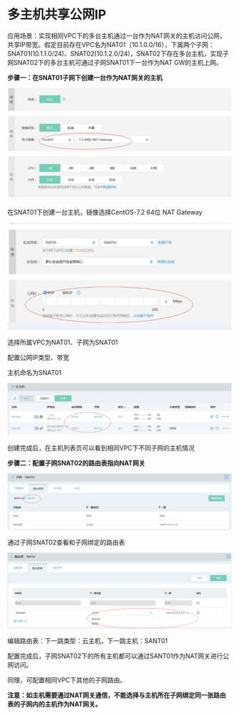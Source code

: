 # **多主机共享公网IP**

应用场景：实现相同VPC下的多台主机通过一台作为NAT网关的主机访问公网，共享IP带宽。假定目前存在VPC名为NAT01（10.1.0.0/16），下属两个子网：SNAT01(10.1.1.0/24)、SNAT02(10.1.2.0/24)，SNAT02下存在多台主机，实现子网SNAT02下的多台主机可通过子网SNAT01下一台作为NAT GW的主机上网。

**步骤一：在SNAT01子网下创建一台作为NAT网关的主机**

![](/image/Networking/Virtual-Private-Cloud/Getting-Started/Muitiple-Virtual-Machine-Use-Shared-IpAddress/Step1-1.png)



在SNAT01下创建一台主机，镜像选择CentOS-7.2 64位 NAT Gateway

![](/image/Networking/Virtual-Private-Cloud/Getting-Started/Muitiple-Virtual-Machine-Use-Shared-IpAddress/Step1-2.png)



选择所属VPC为NAT01、子网为SNAT01

配置公网IP类型、带宽

主机命名为SNAT01

![](/image/Networking/Virtual-Private-Cloud/Getting-Started/Muitiple-Virtual-Machine-Use-Shared-IpAddress/Step1-3.png)



创建完成后，在主机列表页可以看到相同VPC下不同子网的主机情况



**步骤二：配置子网SNAT02的路由表指向NAT网关**

![](/image/Networking/Virtual-Private-Cloud/Getting-Started/Muitiple-Virtual-Machine-Use-Shared-IpAddress/Step2-1.png)



通过子网SNAT02查看和子网绑定的路由表

![](/image/Networking/Virtual-Private-Cloud/Getting-Started/Muitiple-Virtual-Machine-Use-Shared-IpAddress/Step2-2.png)



编辑路由表：下一跳类型：云主机，下一跳主机：SANT01

配置完成后，子网SNAT02下的所有主机都可以通过SANT01作为NAT网关进行公网访问。

同理，可配置相同VPC下其他的子网路由。

**注意：如主机需要通过NAT网关通信，不能选择与主机所在子网绑定同一张路由表的子网内的主机作为NAT网关。**